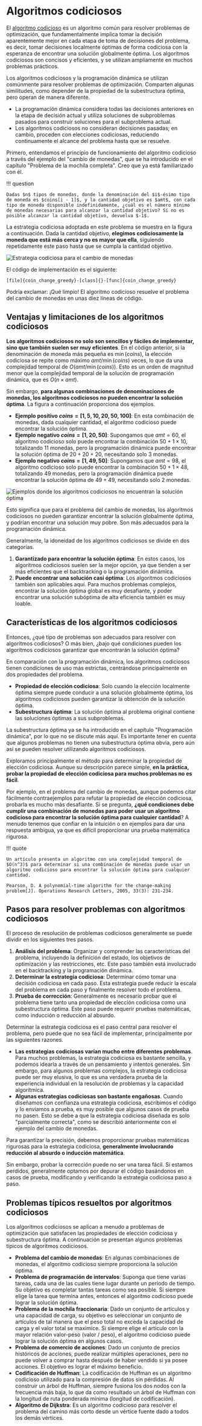 # Algoritmos codiciosos

El <u>algoritmo codicioso</u> es un algoritmo común para resolver problemas de optimización, que fundamentalmente implica tomar la decisión aparentemente mejor en cada etapa de toma de decisiones del problema, es decir, tomar decisiones localmente óptimas de forma codiciosa con la esperanza de encontrar una solución globalmente óptima. Los algoritmos codiciosos son concisos y eficientes, y se utilizan ampliamente en muchos problemas prácticos.

Los algoritmos codiciosos y la programación dinámica se utilizan comúnmente para resolver problemas de optimización. Comparten algunas similitudes, como depender de la propiedad de la subestructura óptima, pero operan de manera diferente.

-   La programación dinámica considera todas las decisiones anteriores en la etapa de decisión actual y utiliza soluciones de subproblemas pasados para construir soluciones para el subproblema actual.
-   Los algoritmos codiciosos no consideran decisiones pasadas; en cambio, proceden con elecciones codiciosas, reduciendo continuamente el alcance del problema hasta que se resuelve.

Primero, entendamos el principio de funcionamiento del algoritmo codicioso a través del ejemplo del "cambio de monedas", que se ha introducido en el capítulo "Problema de la mochila completa". Creo que ya está familiarizado con él.

!!! question

    Dadas $n$ tipos de monedas, donde la denominación del $i$-ésimo tipo de moneda es $coins[i - 1]$, y la cantidad objetivo es $amt$, con cada tipo de moneda disponible indefinidamente, ¿cuál es el número mínimo de monedas necesarias para alcanzar la cantidad objetivo? Si no es posible alcanzar la cantidad objetivo, devuelva $-1$.

La estrategia codiciosa adoptada en este problema se muestra en la figura a continuación. Dada la cantidad objetivo, **elegimos codiciosamente la moneda que está más cerca y no es mayor que ella**, siguiendo repetidamente este paso hasta que se cumpla la cantidad objetivo.

![Estrategia codiciosa para el cambio de monedas](greedy_algorithm.assets/coin_change_greedy_strategy.png)

El código de implementación es el siguiente:

```src
[file]{coin_change_greedy}-[class]{}-[func]{coin_change_greedy}
```

Podría exclamar: ¡Qué limpio! El algoritmo codicioso resuelve el problema del cambio de monedas en unas diez líneas de código.

## Ventajas y limitaciones de los algoritmos codiciosos

**Los algoritmos codiciosos no solo son sencillos y fáciles de implementar, sino que también suelen ser muy eficientes**. En el código anterior, si la denominación de moneda más pequeña es $\min(coins)$, la elección codiciosa se repite como máximo $amt / \min(coins)$ veces, lo que da una complejidad temporal de $O(amt / \min(coins))$. Esto es un orden de magnitud menor que la complejidad temporal de la solución de programación dinámica, que es $O(n \times amt)$.

Sin embargo, **para algunas combinaciones de denominaciones de monedas, los algoritmos codiciosos no pueden encontrar la solución óptima**. La figura a continuación proporciona dos ejemplos.

-   **Ejemplo positivo $coins = [1, 5, 10, 20, 50, 100]$**: En esta combinación de monedas, dada cualquier cantidad, el algoritmo codicioso puede encontrar la solución óptima.
-   **Ejemplo negativo $coins = [1, 20, 50]$**: Supongamos que $amt = 60$, el algoritmo codicioso solo puede encontrar la combinación $50 + 1 \times 10$, totalizando 11 monedas, pero la programación dinámica puede encontrar la solución óptima de $20 + 20 + 20$, necesitando solo 3 monedas.
-   **Ejemplo negativo $coins = [1, 49, 50]$**: Supongamos que $amt = 98$, el algoritmo codicioso solo puede encontrar la combinación $50 + 1 \times 48$, totalizando 49 monedas, pero la programación dinámica puede encontrar la solución óptima de $49 + 49$, necesitando solo 2 monedas.

![Ejemplos donde los algoritmos codiciosos no encuentran la solución óptima](greedy_algorithm.assets/coin_change_greedy_vs_dp.png)

Esto significa que para el problema del cambio de monedas, los algoritmos codiciosos no pueden garantizar encontrar la solución globalmente óptima, y podrían encontrar una solución muy pobre. Son más adecuados para la programación dinámica.

Generalmente, la idoneidad de los algoritmos codiciosos se divide en dos categorías.

1.  **Garantizado para encontrar la solución óptima**: En estos casos, los algoritmos codiciosos suelen ser la mejor opción, ya que tienden a ser más eficientes que el backtracking o la programación dinámica.
2.  **Puede encontrar una solución casi óptima**: Los algoritmos codiciosos también son aplicables aquí. Para muchos problemas complejos, encontrar la solución óptima global es muy desafiante, y poder encontrar una solución subóptima de alta eficiencia también es muy loable.

## Características de los algoritmos codiciosos

Entonces, ¿qué tipo de problemas son adecuados para resolver con algoritmos codiciosos? O más bien, ¿bajo qué condiciones pueden los algoritmos codiciosos garantizar que encontrarán la solución óptima?

En comparación con la programación dinámica, los algoritmos codiciosos tienen condiciones de uso más estrictas, centrándose principalmente en dos propiedades del problema.

-   **Propiedad de elección codiciosa**: Solo cuando la elección localmente óptima siempre puede conducir a una solución globalmente óptima, los algoritmos codiciosos pueden garantizar la obtención de la solución óptima.
-   **Subestructura óptima**: La solución óptima al problema original contiene las soluciones óptimas a sus subproblemas.

La subestructura óptima ya se ha introducido en el capítulo "Programación dinámica", por lo que no se discute más aquí. Es importante tener en cuenta que algunos problemas no tienen una subestructura óptima obvia, pero aún así se pueden resolver utilizando algoritmos codiciosos.

Exploramos principalmente el método para determinar la propiedad de elección codiciosa. Aunque su descripción parece simple, **en la práctica, probar la propiedad de elección codiciosa para muchos problemas no es fácil**.

Por ejemplo, en el problema del cambio de monedas, aunque podemos citar fácilmente contraejemplos para refutar la propiedad de elección codiciosa, probarla es mucho más desafiante. Si se pregunta, **¿qué condiciones debe cumplir una combinación de monedas para poder usar un algoritmo codicioso para encontrar la solución óptima para cualquier cantidad**? A menudo tenemos que confiar en la intuición o en ejemplos para dar una respuesta ambigua, ya que es difícil proporcionar una prueba matemática rigurosa.

!!! quote

    Un artículo presenta un algoritmo con una complejidad temporal de $O(n^3)$ para determinar si una combinación de monedas puede usar un algoritmo codicioso para encontrar la solución óptima para cualquier cantidad.

    Pearson, D. A polynomial-time algorithm for the change-making problem[J]. Operations Research Letters, 2005, 33(3): 231-234.

## Pasos para resolver problemas con algoritmos codiciosos

El proceso de resolución de problemas codiciosos generalmente se puede dividir en los siguientes tres pasos.

1.  **Análisis del problema**: Organizar y comprender las características del problema, incluyendo la definición del estado, los objetivos de optimización y las restricciones, etc. Este paso también está involucrado en el backtracking y la programación dinámica.
2.  **Determinar la estrategia codiciosa**: Determinar cómo tomar una decisión codiciosa en cada paso. Esta estrategia puede reducir la escala del problema en cada paso y finalmente resolver todo el problema.
3.  **Prueba de corrección**: Generalmente es necesario probar que el problema tiene tanto una propiedad de elección codiciosa como una subestructura óptima. Este paso puede requerir pruebas matemáticas, como inducción o reducción al absurdo.

Determinar la estrategia codiciosa es el paso central para resolver el problema, pero puede que no sea fácil de implementar, principalmente por las siguientes razones.

-   **Las estrategias codiciosas varían mucho entre diferentes problemas**. Para muchos problemas, la estrategia codiciosa es bastante sencilla, y podemos idearla a través de un pensamiento y intentos generales. Sin embargo, para algunos problemas complejos, la estrategia codiciosa puede ser muy elusiva, lo que es una verdadera prueba de la experiencia individual en la resolución de problemas y la capacidad algorítmica.
-   **Algunas estrategias codiciosas son bastante engañosas**. Cuando diseñamos con confianza una estrategia codiciosa, escribimos el código y lo enviamos a prueba, es muy posible que algunos casos de prueba no pasen. Esto se debe a que la estrategia codiciosa diseñada es solo "parcialmente correcta", como se describió anteriormente con el ejemplo del cambio de monedas.

Para garantizar la precisión, debemos proporcionar pruebas matemáticas rigurosas para la estrategia codiciosa, **generalmente involucrando reducción al absurdo o inducción matemática**.

Sin embargo, probar la corrección puede no ser una tarea fácil. Si estamos perdidos, generalmente optamos por depurar el código basándonos en casos de prueba, modificando y verificando la estrategia codiciosa paso a paso.

## Problemas típicos resueltos por algoritmos codiciosos

Los algoritmos codiciosos se aplican a menudo a problemas de optimización que satisfacen las propiedades de elección codiciosa y subestructura óptima. A continuación se presentan algunos problemas típicos de algoritmos codiciosos.

-   **Problema del cambio de monedas**: En algunas combinaciones de monedas, el algoritmo codicioso siempre proporciona la solución óptima.
-   **Problema de programación de intervalos**: Suponga que tiene varias tareas, cada una de las cuales tiene lugar durante un período de tiempo. Su objetivo es completar tantas tareas como sea posible. Si siempre elige la tarea que termina antes, entonces el algoritmo codicioso puede lograr la solución óptima.
-   **Problema de la mochila fraccionaria**: Dado un conjunto de artículos y una capacidad de carga, su objetivo es seleccionar un conjunto de artículos de tal manera que el peso total no exceda la capacidad de carga y el valor total se maximice. Si siempre elige el artículo con la mayor relación valor-peso (valor / peso), el algoritmo codicioso puede lograr la solución óptima en algunos casos.
-   **Problema de comercio de acciones**: Dado un conjunto de precios históricos de acciones, puede realizar múltiples operaciones, pero no puede volver a comprar hasta después de haber vendido si ya posee acciones. El objetivo es lograr el máximo beneficio.
-   **Codificación de Huffman**: La codificación de Huffman es un algoritmo codicioso utilizado para la compresión de datos sin pérdidas. Al construir un árbol de Huffman, siempre fusiona los dos nodos con la frecuencia más baja, lo que da como resultado un árbol de Huffman con la longitud de ruta ponderada mínima (longitud de codificación).
-   **Algoritmo de Dijkstra**: Es un algoritmo codicioso para resolver el problema del camino más corto desde un vértice fuente dado a todos los demás vértices.

```